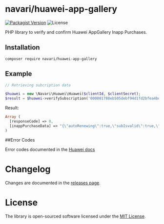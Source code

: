 # navari/huawei-app-gallery

[![Packagist Version](https://img.shields.io/packagist/v/navari/huawei-app-gallery.svg?style=popout&color=aa007f)](https://packagist.org/packages/navari/huawei-app-gallery)  ![License](https://img.shields.io/packagist/l/navari/huawei-app-gallery.svg?style=popout&color=ff00bf)


PHP library to verify and confirm Huawei AppGallery Inapp Purchases.


## Installation
```shell
composer require navari/huawei-app-gallery
```


## Example
```php
// Retrieving subcription data

$huawei = new \Navari\Huawei\Huawei($clientId, $clientSecret);
$result = $huawei->verifySubscription('000001788eb505debf94d1fd2bfea4bd6345d499b083ae57866244271fdaf31567f85314075203c4x5452.7.7621', '1617301931486.1C0A5292.7621');
```
Result:
```php
Array (
  [responseCode] => 0,
  [inappPurchaseData] => "{\"autoRenewing\":true,\"subIsvalid\":true,\"orderId\":\"1581789719266.E359BC66.3089\",\"lastOrderId\":\"L1581789719266.E359BC66.3089\",\"packageName\":\"com.huawei.packagename\",\"applicationId\":123456,\"productId\":\"prd2\",\"kind\":2,\"productName\":\"Subscription name\",\"productGroup\":\"0DED5AC93D084C489F94312E217E1DBD\",\"purchaseTime\":1597677768003,\"oriPurchaseTime\":1597677768003,\"purchaseState\":0,\"developerPayload\":\"payload data\",\"purchaseToken\":\"00000173741056a37eef310dff9c6a86fec57efafe318ae478e52d9c4261994d64c8f6fc8ea1abbdx5347.5.3089\",\"purchaseType\":0,\"currency\":\"CNY\",\"price\":50,\"country\":\"CN\",\"subscriptionId\":\"1581789719266.D40972AC.3089\",\"quantity\":1,\"daysLasted\":0,\"numOfPeriods\":1,\"numOfDiscount\":0,\"expirationDate\":1597677948003,\"retryFlag\":1,\"introductoryFlag\":0,\"trialFlag\":0,\"renewStatus\":1,\"renewPrice\":50,\"cancelledSubKeepDays\":30,\"payOrderId\":\"WX123456789ce8e23ee927\",\"payType\":\"17\",\"confirmed\":1}"
)

```


##Error Codes

Error codes documented in the [Huawei docs](https://developer.huawei.com/consumer/en/doc/development/HMSCore-References-V5/server-error-code-0000001050166248-V5)

# Changelog

Changes are documented in the [releases page](https://github.com/navari/huawei-app-gallery/releases).

# License

The library is open-sourced software licensed under the [MIT License](https://github.com/navari/huawei-app-gallery/blob/main/LICENSE).
